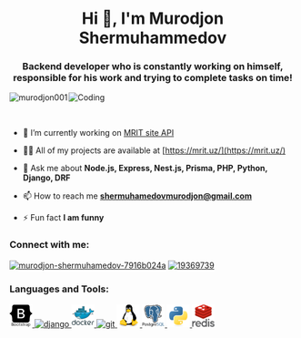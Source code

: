 
<h1 align="center">Hi 👋, I'm Murodjon Shermuhammedov</h1>
<h3 align="center"> Backend developer who is constantly working on himself, responsible for his work and trying to complete tasks on time!</h3>
<img align='right' alt="Coding" width="400" src= "https://media1.giphy.com/media/qgQUggAC3Pfv687qPC/giphy.gif?cid=ecf05e47po2rn0wb8qwdv95bw029sxsyn5ktd8pyv71e1pfr&rid=giphy.gif&ct=g"

<p align="left"> <img src="https://komarev.com/ghpvc/?username=murodjon001&label=Profile%20views&color=0e75b6&style=flat" alt="murodjon001" /> </p>

<p align="left"> <a href="https://twitter.com/" target="blank"><img src="https://img.shields.io/twitter/follow/?logo=twitter&style=for-the-badge" alt="" /></a> </p>

- 🔭 I’m currently working on [MRIT site API](https://mrit.uz/)

- 👨‍💻 All of my projects are available at [https://mrit.uz/](https://mrit.uz/)

- 💬 Ask me about **Node.js, Express, Nest.js, Prisma, PHP, Python, Django, DRF**

- 📫 How to reach me **shermuhamedovmurodjon@gmail.com**

- ⚡ Fun fact **I am funny**

<h3 align="left">Connect with me:</h3>
<p align="left">
<a href="https://linkedin.com/in/murodjon-shermuhamedov-7916b024a" target="blank"><img align="center" src="https://raw.githubusercontent.com/rahuldkjain/github-profile-readme-generator/master/src/images/icons/Social/linked-in-alt.svg" alt="murodjon-shermuhamedov-7916b024a" height="30" width="40" /></a>
<a href="https://stackoverflow.com/users/19369739" target="blank"><img align="center" src="https://raw.githubusercontent.com/rahuldkjain/github-profile-readme-generator/master/src/images/icons/Social/stack-overflow.svg" alt="19369739" height="30" width="40" /></a>
</p>

<h3 align="left">Languages and Tools:</h3>
<p align="left"> <a href="https://getbootstrap.com" target="_blank" rel="noreferrer"> <img src="https://raw.githubusercontent.com/devicons/devicon/master/icons/bootstrap/bootstrap-plain-wordmark.svg" alt="bootstrap" width="40" height="40"/> </a> <a href="https://www.djangoproject.com/" target="_blank" rel="noreferrer"> <img src="https://cdn.worldvectorlogo.com/logos/django.svg" alt="django" width="40" height="40"/> </a> <a href="https://www.docker.com/" target="_blank" rel="noreferrer"> <img src="https://raw.githubusercontent.com/devicons/devicon/master/icons/docker/docker-original-wordmark.svg" alt="docker" width="40" height="40"/> </a> <a href="https://git-scm.com/" target="_blank" rel="noreferrer"> <img src="https://www.vectorlogo.zone/logos/git-scm/git-scm-icon.svg" alt="git" width="40" height="40"/> </a> <a href="https://www.linux.org/" target="_blank" rel="noreferrer"> <img src="https://raw.githubusercontent.com/devicons/devicon/master/icons/linux/linux-original.svg" alt="linux" width="40" height="40"/> </a> <a href="https://www.postgresql.org" target="_blank" rel="noreferrer"> <img src="https://raw.githubusercontent.com/devicons/devicon/master/icons/postgresql/postgresql-original-wordmark.svg" alt="postgresql" width="40" height="40"/> </a> <a href="https://www.python.org" target="_blank" rel="noreferrer"> <img src="https://raw.githubusercontent.com/devicons/devicon/master/icons/python/python-original.svg" alt="python" width="40" height="40"/> </a> <a href="https://redis.io" target="_blank" rel="noreferrer"> <img src="https://raw.githubusercontent.com/devicons/devicon/master/icons/redis/redis-original-wordmark.svg" alt="redis" width="40" height="40"/> </a> </p>



